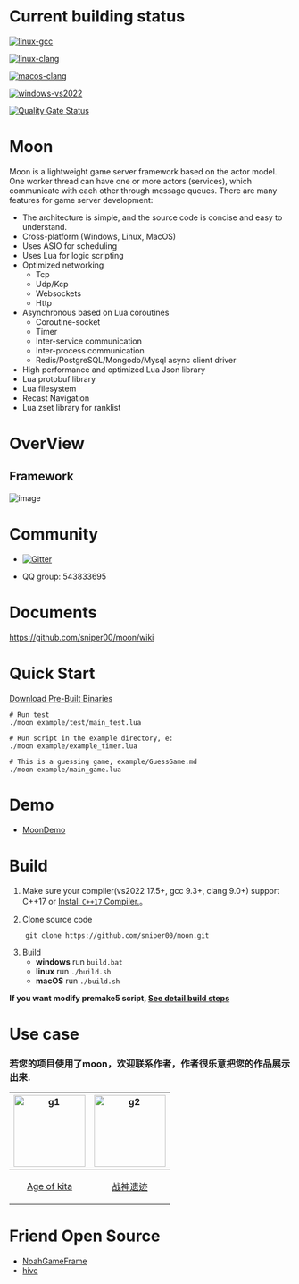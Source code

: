 # Current building status

[![linux-gcc](https://github.com/sniper00/moon/actions/workflows/linux-gcc.yml/badge.svg)](https://github.com/sniper00/moon/actions/workflows/linux-gcc.yml)

[![linux-clang](https://github.com/sniper00/moon/actions/workflows/linux-clang.yml/badge.svg)](https://github.com/sniper00/moon/actions/workflows/linux-clang.yml)

[![macos-clang](https://github.com/sniper00/moon/actions/workflows/macos-clang.yml/badge.svg)](https://github.com/sniper00/moon/actions/workflows/macos-clang.yml)

[![windows-vs2022](https://github.com/sniper00/moon/actions/workflows/windows-vs2022.yml/badge.svg)](https://github.com/sniper00/moon/actions/workflows/windows-vs2022.yml)

[![Quality Gate Status](https://sonarcloud.io/api/project_badges/measure?project=sniper00_moon&metric=alert_status)](https://sonarcloud.io/summary/new_code?id=sniper00_moon)

# Moon
Moon is a lightweight game server framework based on the actor model. One worker thread can have one or more actors (services), which communicate with each other through message queues. There are many features for game server development:

- The architecture is simple, and the source code is concise and easy to understand.
- Cross-platform (Windows, Linux, MacOS)
- Uses ASIO for scheduling
- Uses Lua for logic scripting
- Optimized networking
   - Tcp
   - Udp/Kcp
   - Websockets
   - Http
- Asynchronous based on Lua coroutines
   - Coroutine-socket
   - Timer
   - Inter-service communication
   - Inter-process communication
   - Redis/PostgreSQL/Mongodb/Mysql async client driver
- High performance and optimized Lua Json library
- Lua protobuf library
- Lua filesystem
- Recast Navigation
- Lua zset library for ranklist

# OverView

## Framework

![image](https://github.com/sniper00/MoonNetLua/raw/master/src/image/01.png)

# Community

- [![Gitter](https://badges.gitter.im/undefined/community.svg)](https://gitter.im/undefined/community?utm_source=badge&utm_medium=badge&utm_campaign=pr-badge)

- QQ group: 543833695

# Documents
  
  https://github.com/sniper00/moon/wiki


# Quick Start

[Download Pre-Built Binaries](https://github.com/sniper00/laux/releases/tag/prebuilt)



```shell
# Run test
./moon example/test/main_test.lua

# Run script in the example directory, e:
./moon example/example_timer.lua

# This is a guessing game, example/GuessGame.md
./moon example/main_game.lua
```

# Demo
- [MoonDemo](https://github.com/sniper00/MoonDemo.git)



# Build

1. Make sure your compiler(vs2022 17.5+, gcc 9.3+, clang 9.0+) support C++17 or [Install `C++17` Compiler.](https://github.com/sniper00/moon/wiki/Build#%E5%AE%89%E8%A3%85c17%E7%BC%96%E8%AF%91%E5%99%A8)。

2. Clone source code 

```
    git clone https://github.com/sniper00/moon.git
``` 

3. Build
    - **windows** run `build.bat`
    - **linux** run `./build.sh`
    - **macOS** run `./build.sh`

**If you want modify premake5 script, [See detail build steps](https://github.com/sniper00/moon/wiki/Build#%E7%BC%96%E8%AF%91)**


# Use case

### 若您的项目使用了moon，欢迎联系作者，作者很乐意把您的作品展示出来.

| <img src="https://img.tapimg.com/market/icons/91b7979cd1fc8521f0a1635ec6962885_360.png?imageView2/1/w/270/q/80/interlace/1/ignore-error/1" alt="g1" width="128" height="128" /> | <img src="https://img.tapimg.com/market/lcs/d41a7948d794739454458f2dff4ab5c3_360.png?imageView2/1/w/270/q/80/interlace/1/ignore-error/1" alt="g2" width="128" height="128" />|
| ------------------------------------------------------------ | ------------------------------------------------------------ | 
| <p align="center">[Age of kita](https://www.taptap.cn/app/225455)</p> | <p align="center">[战神遗迹](https://www.taptap.cn/app/194605)</p>|

# Friend Open Source
- [NoahGameFrame](https://github.com/ketoo/NoahGameFrame)
- [hive](https://github.com/hero1s/hive)

